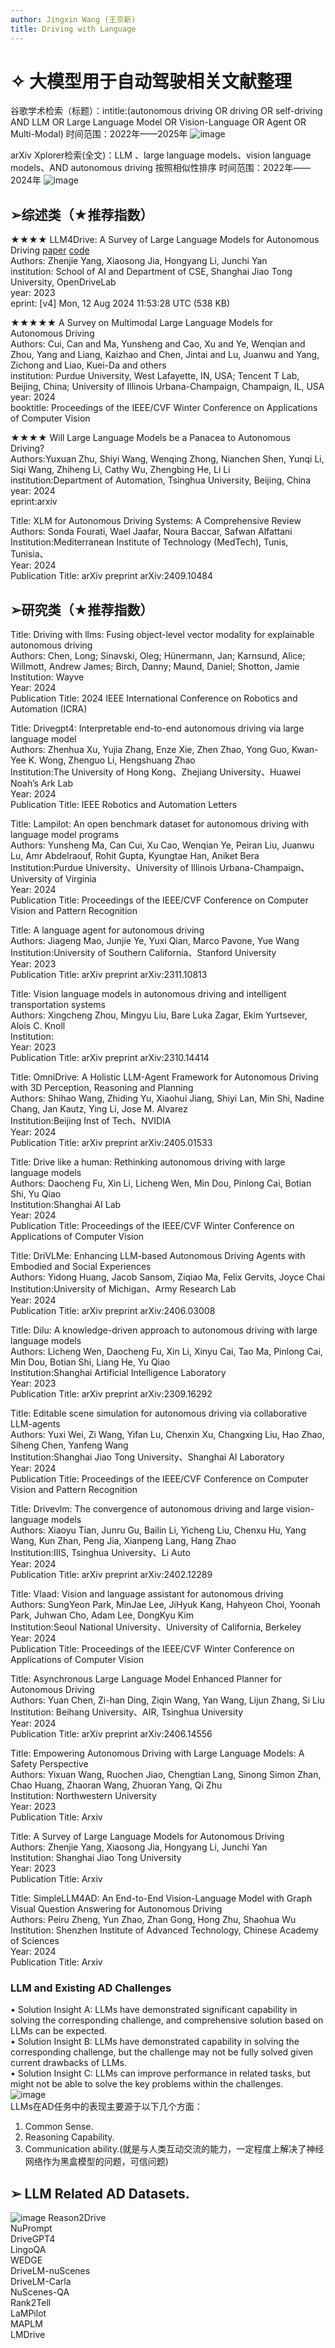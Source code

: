 ```yaml
---
author: Jingxin Wang (王京新)
title: Driving with Language
---
```


# ✧ 大模型用于自动驾驶相关文献整理
谷歌学术检索（标题）：intitle:(autonomous driving OR driving OR self-driving AND LLM OR Large Language Model OR Vision-Language OR Agent OR Multi-Modal)
时间范围：2022年——2025年
![image](https://github.com/user-attachments/assets/fb23cd81-43b6-4e11-8b68-508d038a9ca6)

arXiv Xplorer检索(全文)：LLM 、large language models、vision language models、AND autonomous driving
按照相似性排序
时间范围：2022年——2024年
![image](https://github.com/user-attachments/assets/8a871362-65ab-48ec-80b0-bfc902371201)


##  ➢综述类（★推荐指数）
  ★★★★  LLM4Drive: A Survey of Large Language Models for Autonomous Driving [paper](https://arxiv.org/abs/2311.01043)  [code](https://github.com/Thinklab-SJTU/Awesome-LLM4AD)  
  Authors: Zhenjie Yang, Xiaosong Jia, Hongyang Li, Junchi Yan  
  institution: School of AI and Department of CSE, Shanghai Jiao Tong University, OpenDriveLab  
  year: 2023  
  eprint: [v4] Mon, 12 Aug 2024 11:53:28 UTC (538 KB)

  ★★★★★  A Survey on Multimodal Large Language Models for Autonomous Driving  
  Authors: Cui, Can and Ma, Yunsheng and Cao, Xu and Ye, Wenqian and Zhou, Yang and Liang, Kaizhao and Chen, Jintai and Lu, Juanwu and Yang, Zichong and Liao, Kuei-Da and others  
  institution: Purdue University, West Lafayette, IN, USA; Tencent T Lab, Beijing, China; University of Illinois Urbana-Champaign, Champaign, IL, USA<br>
  year: 2024  
  booktitle: Proceedings of the IEEE/CVF Winter Conference on Applications of Computer Vision  

  ★★★★  Will Large Language Models be a Panacea to Autonomous Driving?<br>
  Authors:Yuxuan Zhu, Shiyi Wang, Wenqing Zhong, Nianchen Shen, Yunqi Li, Siqi Wang, Zhiheng Li, Cathy Wu, Zhengbing He, Li Li <br>
  institution:Department of Automation, Tsinghua University, Beijing, China<br>
  year: 2024<br>
  eprint:arxiv<br>

Title: XLM for Autonomous Driving Systems: A Comprehensive Review<br>
Authors: Sonda Fourati, Wael Jaafar, Noura Baccar, Safwan Alfattani<br>
Institution:Mediterranean Institute of Technology (MedTech), Tunis, Tunisia、<br>
Year: 2024<br>
Publication Title: arXiv preprint arXiv:2409.10484<br>

##  ➢研究类（★推荐指数）
Title: Driving with llms: Fusing object-level vector modality for explainable autonomous driving  
Authors: Chen, Long; Sinavski, Oleg; Hünermann, Jan; Karnsund, Alice; Willmott, Andrew James; Birch, Danny; Maund, Daniel; Shotton, Jamie  
Institution: Wayve<br>
Year: 2024 <br> 
Publication Title: 2024 IEEE International Conference on Robotics and Automation (ICRA)<br>

Title: Drivegpt4: Interpretable end-to-end autonomous driving via large language model<br>
Authors: Zhenhua Xu, Yujia Zhang, Enze Xie, Zhen Zhao, Yong Guo, Kwan-Yee K. Wong, Zhenguo Li, Hengshuang Zhao<br>
Institution:The University of Hong Kong、Zhejiang University、Huawei Noah’s Ark Lab<br>
Year: 2024<br>
Publication Title: IEEE Robotics and Automation Letters<br>


Title: Lampilot: An open benchmark dataset for autonomous driving with language model programs<br>
Authors: Yunsheng Ma, Can Cui, Xu Cao, Wenqian Ye, Peiran Liu, Juanwu Lu, Amr Abdelraouf, Rohit Gupta, Kyungtae Han, Aniket Bera<br>
Institution:Purdue University、University of Illinois Urbana-Champaign、University of Virginia<br>
Year: 2024<br>
Publication Title: Proceedings of the IEEE/CVF Conference on Computer Vision and Pattern Recognition<br>

Title: A language agent for autonomous driving<br>
Authors: Jiageng Mao, Junjie Ye, Yuxi Qian, Marco Pavone, Yue Wang<br>
Institution:University of Southern California、Stanford University<br>
Year: 2023<br>
Publication Title: arXiv preprint arXiv:2311.10813<br>

Title: Vision language models in autonomous driving and intelligent transportation systems<br>
Authors: Xingcheng Zhou, Mingyu Liu, Bare Luka Zagar, Ekim Yurtsever, Alois C. Knoll<br>
Institution:<br>
Year: 2023<br>
Publication Title: arXiv preprint arXiv:2310.14414<br>

Title: OmniDrive: A Holistic LLM-Agent Framework for Autonomous Driving with 3D Perception, Reasoning and Planning<br>
Authors: Shihao Wang, Zhiding Yu, Xiaohui Jiang, Shiyi Lan, Min Shi, Nadine Chang, Jan Kautz, Ying Li, Jose M. Alvarez<br>
Institution:Beijing Inst of Tech、NVIDIA<br>
Year: 2024<br>
Publication Title: arXiv preprint arXiv:2405.01533<br>


Title: Drive like a human: Rethinking autonomous driving with large language models<br>
Authors: Daocheng Fu, Xin Li, Licheng Wen, Min Dou, Pinlong Cai, Botian Shi, Yu Qiao<br>
Institution:Shanghai AI Lab<br>
Year: 2024<br>
Publication Title: Proceedings of the IEEE/CVF Winter Conference on Applications of Computer Vision<br>

Title: DriVLMe: Enhancing LLM-based Autonomous Driving Agents with Embodied and Social Experiences<br>
Authors: Yidong Huang, Jacob Sansom, Ziqiao Ma, Felix Gervits, Joyce Chai<br>
Institution:University of Michigan、Army Research Lab<br>
Year: 2024<br>
Publication Title: arXiv preprint arXiv:2406.03008<br>

Title: Dilu: A knowledge-driven approach to autonomous driving with large language models<br>
Authors: Licheng Wen, Daocheng Fu, Xin Li, Xinyu Cai, Tao Ma, Pinlong Cai, Min Dou, Botian Shi, Liang He, Yu Qiao<br>
Institution:Shanghai Artificial Intelligence Laboratory<br>
Year: 2023<br>
Publication Title: arXiv preprint arXiv:2309.16292<br>

Title: Editable scene simulation for autonomous driving via collaborative LLM-agents<br>
Authors: Yuxi Wei, Zi Wang, Yifan Lu, Chenxin Xu, Changxing Liu, Hao Zhao, Siheng Chen, Yanfeng Wang<br>
Institution:Shanghai Jiao Tong University、Shanghai AI Laboratory<br>
Year: 2024<br>
Publication Title: Proceedings of the IEEE/CVF Conference on Computer Vision and Pattern Recognition<br>

Title: Drivevlm: The convergence of autonomous driving and large vision-language models<br>
Authors: Xiaoyu Tian, Junru Gu, Bailin Li, Yicheng Liu, Chenxu Hu, Yang Wang, Kun Zhan, Peng Jia, Xianpeng Lang, Hang Zhao<br>
Institution:IIIS, Tsinghua University、Li Auto<br>
Year: 2024<br>
Publication Title: arXiv preprint arXiv:2402.12289<br>

Title: Vlaad: Vision and language assistant for autonomous driving<br>
Authors: SungYeon Park, MinJae Lee, JiHyuk Kang, Hahyeon Choi, Yoonah Park, Juhwan Cho, Adam Lee, DongKyu Kim<br>
Institution:Seoul National University、University of California, Berkeley<br>
Year: 2024<br>
Publication Title: Proceedings of the IEEE/CVF Winter Conference on Applications of Computer Vision<br>

Title: Asynchronous Large Language Model Enhanced Planner for Autonomous Driving<br>
Authors: Yuan Chen, Zi-han Ding, Ziqin Wang, Yan Wang, Lijun Zhang, Si Liu<br>
Institution: Beihang University、AIR, Tsinghua University<br>
Year: 2024<br>
Publication Title: arXiv preprint arXiv:2406.14556<br>

Title: Empowering Autonomous Driving with Large Language Models: A Safety Perspective<br>
Authors: Yixuan Wang, Ruochen Jiao, Chengtian Lang, Sinong Simon Zhan, Chao Huang, Zhaoran Wang, Zhuoran Yang, Qi Zhu<br>
Institution: Northwestern University<br>
Year: 2023<br>
Publication Title: Arxiv<br>

Title: A Survey of Large Language Models for Autonomous Driving<br>
Authors: Zhenjie Yang, Xiaosong Jia, Hongyang Li, Junchi Yan<br>
Institution: Shanghai Jiao Tong University<br>
Year: 2023<br>
Publication Title: Arxiv<br>

Title: SimpleLLM4AD: An End-to-End Vision-Language Model with Graph Visual Question Answering for Autonomous Driving<br>
Authors: Peiru Zheng, Yun Zhao, Zhan Gong, Hong Zhu, Shaohua Wu<br>
Institution: Shenzhen Institute of Advanced Technology, Chinese Academy of Sciences<br>
Year: 2024<br>
Publication Title: Arxiv<br>

### LLM and Existing AD Challenges
• Solution Insight A: LLMs have demonstrated significant capability in solving the corresponding challenge, and  comprehensive solution based on LLMs can be expected.  
• Solution Insight B: LLMs have demonstrated capability in solving the corresponding challenge, but the challenge  may not be fully solved given current drawbacks of LLMs.  
• Solution Insight C: LLMs can improve performance in related tasks, but might not be able to solve the key problems  within the challenges.  
![image](https://github.com/user-attachments/assets/db47a40a-fd75-4763-afb2-ae5b87495693)  
LLMs在AD任务中的表现主要源于以下几个方面：
1) Common Sense.
2) Reasoning Capability.
3) Communication ability.(就是与人类互动交流的能力，一定程度上解决了神经网络作为黑盒模型的问题，可信问题)

##  ➢ LLM Related AD Datasets.

![image](https://github.com/user-attachments/assets/57c1361f-c8bb-4425-9c01-5ce90edadbb8)
Reason2Drive  
NuPrompt  
DriveGPT4  
LingoQA  
WEDGE  
DriveLM-nuScenes  
DriveLM-Carla  
NuScenes-QA   
Rank2Tell  
LaMPilot  
MAPLM  
LMDrive



